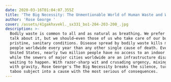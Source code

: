 ```yaml
---
date: 2020-03-16T01:04:07.355Z
title: 'The Big Necessity: The Unmentionable World of Human Waste and Why It Matters'
author: 'Rose George '
cover: /assets/41gakhxvekl._sx331_bo1-204-203-200_.jpg
description: >-
  Bodily waste is common to all and as natural as breathing. We prefer not to
  talk about it, but we should―even those of us who take care of our business in
  pristine, sanitary conditions. Disease spread by bodily waste kills more
  people worldwide every year than any other single cause of death. Even in the
  United States, nearly two million people have no access to an indoor toilet,
  while the sewers of major cities worldwide are an infrastructure disaster
  waiting to happen. With razor-sharp wit and crusading urgency, mixing levity
  with gravity, Rose George's The Big Necessity breaks the silence, turning the
  taboo subject into a cause with the most serious of consequences.
---
```



